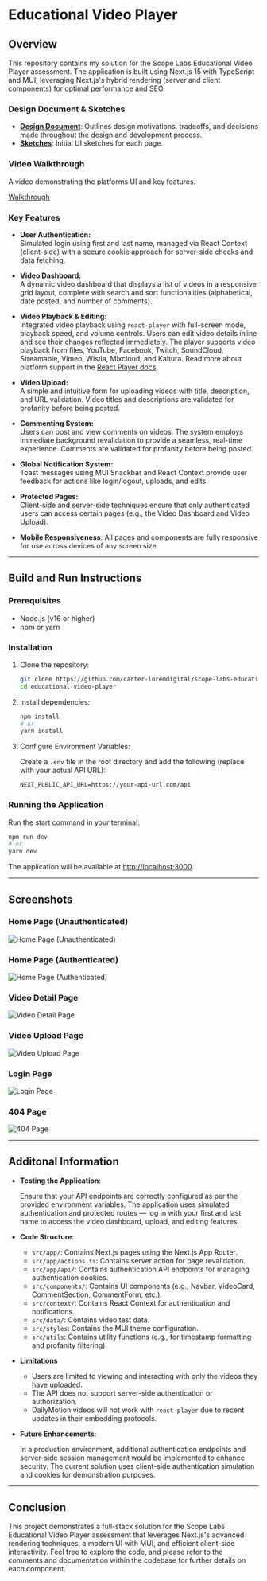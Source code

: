 # Educational Video Player

## Overview

This repository contains my solution for the Scope Labs Educational Video Player assessment. The application is built using Next.js 15 with TypeScript and MUI, leveraging Next.js's hybrid rendering (server and client components) for optimal performance and SEO.

### Design Document & Sketches

- [**Design Document**](./docs/DESIGN_JOURNEY.md):
  Outlines design motivations, tradeoffs, and decisions made throughout the design and development process.
- [**Sketches**](./docs/sketches/):
  Initial UI sketches for each page.

### Video Walkthrough

A video demonstrating the platforms UI and key features.

[Walkthrough](https://www.loom.com/share/0a986b805ec34504a5e14675c831c6d0?sid=6574594c-65d5-4794-aa10-0316b82c6041)

### Key Features

- **User Authentication:**  
  Simulated login using first and last name, managed via React Context (client-side) with a secure cookie approach for server-side checks and data fetching.

- **Video Dashboard:**  
  A dynamic video dashboard that displays a list of videos in a responsive grid layout, complete with search and sort functionalities (alphabetical, date posted, and number of comments).

- **Video Playback & Editing:**  
  Integrated video playback using `react-player` with full-screen mode, playback speed, and volume controls. Users can edit video details inline and see their changes reflected immediately. The player supports video playback from files, YouTube, Facebook, Twitch, SoundCloud, Streamable, Vimeo, Wistia, Mixcloud, and Kaltura. Read more about platform support in the [React Player docs](https://www.npmjs.com/package/react-player).

- **Video Upload:**  
  A simple and intuitive form for uploading videos with title, description, and URL validation. Video titles and descriptions are validated for profanity before being posted.

- **Commenting System:**  
  Users can post and view comments on videos. The system employs immediate background revalidation to provide a seamless, real-time experience. Comments are validated for profanity before being posted.

- **Global Notification System:**  
  Toast messages using MUI Snackbar and React Context provide user feedback for actions like login/logout, uploads, and edits.

- **Protected Pages:**  
  Client-side and server-side techniques ensure that only authenticated users can access certain pages (e.g., the Video Dashboard and Video Upload).

- **Mobile Responsiveness**:
  All pages and components are fully responsive for use across devices of any screen size.

---

## Build and Run Instructions

### Prerequisites

- Node.js (v16 or higher)
- npm or yarn

### Installation

1.  Clone the repository:
    ```bash
    git clone https://github.com/carter-loremdigital/scope-labs-educational-video-player.git
    cd educational-video-player
    ```
2.  Install dependencies:

    ```bash
    npm install
    # or
    yarn install
    ```

3.  Configure Environment Variables:

    Create a `.env` file in the root directory and add the following (replace with your actual API URL):

    ```
    NEXT_PUBLIC_API_URL=https://your-api-url.com/api
    ```

### Running the Application

Run the start command in your terminal:

```bash
npm run dev
# or
yarn dev
```

The application will be available at [http://localhost:3000](http://localhost:3000).

---

## Screenshots

### Home Page (Unauthenticated)

![Home Page (Unauthenticated)](/docs/screenshots/home-unauthenticated.png)

### Home Page (Authenticated)

![Home Page (Authenticated)](/docs/screenshots/home-authenticated.png)

### Video Detail Page

![Video Detail Page](/docs/screenshots/video-details.png)

### Video Upload Page

![Video Upload Page](/docs/screenshots/upload.png)

### Login Page

![Login Page](/docs/screenshots/login.png)

### 404 Page

![404 Page](/docs/screenshots/404.png)

---

## Additonal Information

- **Testing the Application**:

  Ensure that your API endpoints are correctly configured as per the provided environment variables. The application uses simulated authentication and protected routes — log in with your first and last name to access the video dashboard, upload, and editing features.

- **Code Structure**:

  - `src/app/`: Contains Next.js pages using the Next.js App Router.
  - `src/app/actions.ts`: Contains server action for page revalidation.
  - `src/app/api/`: Contains authentication API endpoints for managing authentication cookies.
  - `src/components/`: Contains UI components (e.g., Navbar, VideoCard, CommentSection, CommentForm, etc.).
  - `src/context/`: Contains React Context for authentication and notifications.
  - `src/data/`: Contains video test data.
  - `src/styles`: Contains the MUI theme configuration.
  - `src/utils`: Contains utility functions (e.g., for timestamp formatting and profanity filtering).

- **Limitations**

  - Users are limited to viewing and interacting with only the videos they have uploaded.
  - The API does not support server-side authentication or authorization.
  - DailyMotion videos will not work with `react-player` due to recent updates in their embedding protocols.

- **Future Enhancements**:

  In a production environment, additional authentication endpoints and server-side session management would be implemented to enhance security. The current solution uses client-side authentication simulation and cookies for demonstration purposes.

---

## Conclusion

This project demonstrates a full-stack solution for the Scope Labs Educational Video Player assessment that leverages Next.js's advanced rendering techniques, a modern UI with MUI, and efficient client-side interactivity. Feel free to explore the code, and please refer to the comments and documentation within the codebase for further details on each component.
